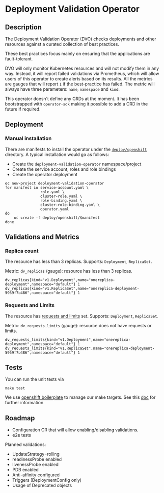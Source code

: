 # Deployment Validation Operator

## Description

The Deployment Validation Operator (DVO) checks deployments and other resources against a curated collection of best practices.

These best practices focus mainly on ensuring that the applications are fault-tolerant.

DVO will only monitor Kubernetes resources and will not modify them in any way. Instead, it will report failed validations via Prometheus, which will allow users of this operator to create alerts based on its results. All the metrics are gauges that will report `1` if the best-practice has failed. The metric will always have three parameters: `name`, `namespace` and `kind`.

This operator doesn't define any CRDs at the moment. It has been bootstrapped with `operator-sdk` making it possible to add a CRD in the future if required.

## Deployment

### Manual installation

There are manifests to install the operator under the [`deploy/openshift`](deploy/openshift) directory. A typical installation would go as follows:

* Create the `deployment-validation-operator` namespace/project
* Create the service account, roles and role bindings
* Create the operator deployment

```
oc new-project deployment-validation-operator
for manifest in service-account.yaml \
                role.yaml \
                cluster-role.yaml \
                role-binding.yaml \
                cluster-role-binding.yaml \
                operator.yaml
do
    oc create -f deploy/openshift/$manifest
done
```

## Validations and Metrics

### Replica count

The resource has less than 3 replicas. Supports: `Deployment`, `ReplicaSet`.

Metric: `dv_replicas` (gauge): resource has less than 3 replicas.

```
dv_replicas{kind="v1.Deployment",name="onereplica-deployment",namespace="default"} 1
dv_replicas{kind="v1.ReplicaSet",name="onereplica-deployment-5969f7b486",namespace="default"} 1
```

### Requests and Limits

The resource has [requests and limits](https://kubernetes.io/docs/concepts/configuration/manage-resources-containers/#resource-requests-and-limits-of-pod-and-container) set. Supports: `Deployment`, `ReplicaSet`.

Metric: `dv_requests_limits` (gauge): resource does not have requests or limits.

```
dv_requests_limits{kind="v1.Deployment",name="onereplica-deployment",namespace="default"} 1
dv_requests_limits{kind="v1.ReplicaSet",name="onereplica-deployment-5969f7b486",namespace="default"} 1
```

## Tests

You can run the unit tests via

```
make test
```

We use [openshift boilerplate](https://github.com/openshift/boilerplate) to manage our make targets. See this [doc](https://github.com/openshift/boilerplate/blob/master/boilerplate/openshift/golang-osd-operator/README.md) for further information.

## Roadmap

- Configuration CR that will allow enabling/disabling validations.
- e2e tests

Planned validations:

- UpdateStrategy=rolling
- readinessProbe enabled
- livenessProbe enabled
- PDB enabled
- Anti-affinity configured
- Triggers (DeploymentConfig only)
- Usage of Deprecated objects
